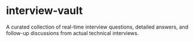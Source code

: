 # interview-vault
A curated collection of real-time interview questions, detailed answers, and follow-up discussions from actual technical interviews.
